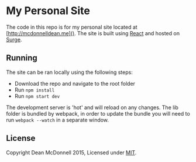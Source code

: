 # My Personal Site
The code in this repo is for my personal site located at [http://mcdonnelldean.me](). The site is built using
[React](http://facebook.github.io/react/) and hosted on [Surge](https://surge.sh/).

## Running
The site can be ran locally using the following steps:

- Download the repo and navigate to the root folder
- Run `npm install`
- Run `npm start dev`

The development server is 'hot' and will reload on any changes. The lib folder is bundled by webpack, in order
to update the bundle you will need to run `webpack --watch` in a separate window.

## License

Copyright Dean McDonnell 2015, Licensed under [MIT][].

[MIT]: ./LICENSE
